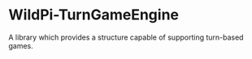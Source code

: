 # WildPi-TurnGameEngine
A library which provides a structure capable of supporting turn-based games.

